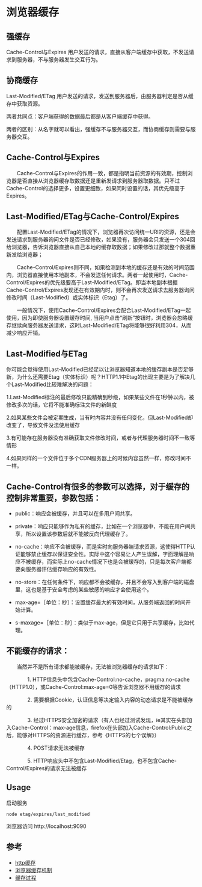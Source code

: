 # 浏览器缓存

## 强缓存

Cache-Control与Expires
用户发送的请求，直接从客户端缓存中获取，不发送请求到服务器，不与服务器发生交互行为。

## 协商缓存

Last-Modified/ETag
用户发送的请求，发送到服务器后，由服务器判定是否从缓存中获取资源。

两者共同点：客户端获得的数据最后都是从客户端缓存中获得。

两者的区别：从名字就可以看出，强缓存不与服务器交互，而协商缓存则需要与服务器交互。

## Cache-Control与Expires

　　Cache-Control与Expires的作用一致，都是指明当前资源的有效期，控制浏览器是否直接从浏览器缓存取数据还是重新发请求到服务器取数据。只不过Cache-Control的选择更多，设置更细致，如果同时设置的话，其优先级高于Expires。

## Last-Modified/ETag与Cache-Control/Expires

　　配置Last-Modified/ETag的情况下，浏览器再次访问统一URI的资源，还是会发送请求到服务器询问文件是否已经修改，如果没有，服务器会只发送一个304回给浏览器，告诉浏览器直接从自己本地的缓存取数据；如果修改过那就整个数据重新发给浏览器；

　　Cache-Control/Expires则不同，如果检测到本地的缓存还是有效的时间范围内，浏览器直接使用本地副本，不会发送任何请求。两者一起使用时，Cache-Control/Expires的优先级要高于Last-Modified/ETag。即当本地副本根据Cache-Control/Expires发现还在有效期内时，则不会再次发送请求去服务器询问修改时间（Last-Modified）或实体标识（Etag）了。

　　一般情况下，使用Cache-Control/Expires会配合Last-Modified/ETag一起使用，因为即使服务器设置缓存时间, 当用户点击“刷新”按钮时，浏览器会忽略缓存继续向服务器发送请求，这时Last-Modified/ETag将能够很好利用304，从而减少响应开销。

## Last-Modified与ETag

你可能会觉得使用Last-Modified已经足以让浏览器知道本地的缓存副本是否足够新，为什么还需要Etag（实体标识）呢？HTTP1.1中Etag的出现主要是为了解决几个Last-Modified比较难解决的问题：

1.Last-Modified标注的最后修改只能精确到秒级，如果某些文件在1秒钟以内，被修改多次的话，它将不能准确标注文件的新鲜度

2.如果某些文件会被定期生成，当有时内容并没有任何变化，但Last-Modified却改变了，导致文件没法使用缓存

3.有可能存在服务器没有准确获取文件修改时间，或者与代理服务器时间不一致等情形

4.如果同样的一个文件位于多个CDN服务器上的时候内容虽然一样，修改时间不一样。

## Cache-Control有很多的参数可以选择，对于缓存的控制非常重要，参数包括：

- public：响应会被缓存，并且可以在多用户间共享。

- private：响应只能够作为私有的缓存，比如在一个浏览器中，不能在用户间共享，所以设置该参数后就不能被反向代理缓存了。

- no-cache：响应不会被缓存，而是实时向服务器端请求资源，这使得HTTP认证能够禁止缓存以保证安全性。实际中这个容易让人产生误解，字面理解是响应不被缓存，而实际上no-cache情况下也是会被缓存的，只是每次客户端都要向服务器评估缓存响应的有效性。

- no-store：在任何条件下，响应都不会被缓存，并且不会写入到客户端的磁盘里，这也是基于安全考虑的某些敏感的响应才会使用这个。

- max-age=［单位：秒］：设置缓存最大的有效时间，从服务端返回的时间开始计算。

- s-maxage=［单位：秒］：类似于max-age，但是它只用于共享缓存，比如代理。

## 不能缓存的请求：

　　当然并不是所有请求都能被缓存，无法被浏览器缓存的请求如下：

　　　　1. HTTP信息头中包含Cache-Control:no-cache，pragma:no-cache（HTTP1.0），或Cache-Control:max-age=0等告诉浏览器不用缓存的请求

　　　　2. 需要根据Cookie，认证信息等决定输入内容的动态请求是不能被缓存的

　　　　3. 经过HTTPS安全加密的请求（有人也经过测试发现，ie其实在头部加入Cache-Control：max-age信息，firefox在头部加入Cache-Control:Public之后，能够对HTTPS的资源进行缓存，参考《HTTPS的七个误解》）

　　　　4. POST请求无法被缓存

　　　　5. HTTP响应头中不包含Last-Modified/Etag，也不包含Cache-Control/Expires的请求无法被缓存
    
## Usage

启动服务
```
node etag/expires/last_modified
```
浏览器访问
http://localhost:9090


## 参考
- [http缓存](http://www.cnblogs.com/vajoy/p/5341664.html)
- [浏览器缓存机制](https://www.cnblogs.com/slly/p/6732749.html)
- [缓存过程](https://www.cnblogs.com/shixiaomiao1122/p/7591556.html)
